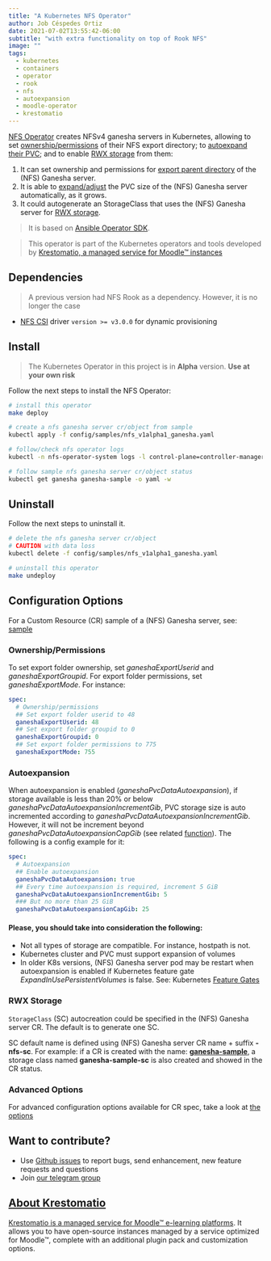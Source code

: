 ```yaml
---
title: "A Kubernetes NFS Operator"
author: Job Céspedes Ortiz
date: 2021-07-02T13:55:42-06:00
subtitle: "with extra functionality on top of Rook NFS"
image: ""
tags:
  - kubernetes
  - containers
  - operator
  - rook
  - nfs
  - autoexpansion
  - moodle-operator
  - krestomatio
---
```

[NFS Operator](https://github.com/krestomatio/nfs-operator) creates NFSv4 ganesha servers in Kubernetes, allowing to set [ownership/permissions](#ownershippermissions) of their NFS export directory; to [autoexpand their PVC](#autoexpansion); and to enable [RWX storage](#rwx-storage) from them:

1. It can set ownership and permissions for [export parent directory](#ownershippermissions) of the (NFS) Ganesha server.
2. It is able to [expand/adjust](#autoexpansion) the PVC size of the (NFS) Ganesha server automatically, as it grows.
3. It could autogenerate an StorageClass that uses the (NFS) Ganesha server for [RWX storage](#rwx-storage).

>It is based on [Ansible Operator SDK](https://sdk.operatorframework.io/docs/building-operators/ansible/tutorial/).

>This operator is part of the Kubernetes operators and tools developed by [Krestomatio, a managed service for Moodle™ instances](https://krestomatio.com)

## Dependencies
> A previous version had NFS Rook as a dependency. However, it is no longer the case
* [NFS CSI](https://github.com/kubernetes-csi/csi-driver-nfs) driver `version >= v3.0.0` for dynamic provisioning

## Install

> The Kubernetes Operator in this project is in **Alpha** version. **Use at your own risk**

Follow the next steps to install the NFS Operator:
```bash
# install this operator
make deploy

# create a nfs ganesha server cr/object from sample
kubectl apply -f config/samples/nfs_v1alpha1_ganesha.yaml

# follow/check nfs operator logs
kubectl -n nfs-operator-system logs -l control-plane=controller-manager -c manager  -f

# follow sample nfs ganesha server cr/object status
kubectl get ganesha ganesha-sample -o yaml -w
```

## Uninstall
Follow the next steps to uninstall it.
```bash
# delete the nfs ganesha server cr/object
# CAUTION with data loss
kubectl delete -f config/samples/nfs_v1alpha1_ganesha.yaml

# uninstall this operator
make undeploy
```

## Configuration Options
For a Custom Resource (CR) sample of a (NFS) Ganesha server, see: [sample](config/samples/nfs_v1alpha1_ganesha.yaml)

### Ownership/Permissions
To set export folder ownership, set _ganeshaExportUserid_ and _ganeshaExportGroupid_. For export folder permissions, set _ganeshaExportMode_. For instance:
```yaml
spec:
  # Ownership/permissions
  ## Set export folder userid to 48
  ganeshaExportUserid: 48
  ## Set export folder groupid to 0
  ganeshaExportGroupid: 0
  ## Set export folder permissions to 775
  ganeshaExportMode: 755
```

### Autoexpansion
When autoexpansion is enabled (_ganeshaPvcDataAutoexpansion_), if storage available is less than 20% or below _ganeshaPvcDataAutoexpansionIncrementGib_, PVC storage size is auto incremented according to _ganeshaPvcDataAutoexpansionIncrementGib_. However, it will not be increment beyond _ganeshaPvcDataAutoexpansionCapGib_ (see related [function](https://github.com/krestomatio/ansible-collection-k8s/blob/c8768df3d9af4ddf7258c31d37cc3f54cc5a4cf6/plugins/module_utils/storage.py#L62)). The following is a config example for it:
```yaml
spec:
  # Autoexpansion
  ## Enable autoexpansion
  ganeshaPvcDataAutoexpansion: true
  ## Every time autoexpansion is required, increment 5 GiB
  ganeshaPvcDataAutoexpansionIncrementGib: 5
  ### But no more than 25 GiB
  ganeshaPvcDataAutoexpansionCapGib: 25
```

#### Please, you should take into consideration the following:
* Not all types of storage are compatible. For instance, hostpath is not.
* Kubernetes cluster and PVC must support expansion of volumes
* In older K8s versions, (NFS) Ganesha server pod may be restart when autoexpansion is enabled if Kubernetes feature gate _ExpandInUsePersistentVolumes_ is false. See: Kubernetes [Feature Gates](https://kubernetes.io/docs/reference/command-line-tools-reference/feature-gates/)

### RWX Storage
`StorageClass` (SC) autocreation could be specified in the (NFS) Ganesha server CR. The default is to generate one SC.

SC default name is defined using (NFS) Ganesha server CR name + suffix **-nfs-sc**. For example: if a CR is created with the name: [**ganesha-sample**](config/samples/nfs_v1alpha1_ganesha.yaml), a storage class named **ganesha-sample-sc** is also created and showed in the CR status.

### Advanced Options
For advanced configuration options available for CR spec, take a look at [the options](https://github.com/krestomatio/ansible-collection-k8s/blob/master/roles/v1alpha1/nfs/ganesha/defaults/main/ganesha.yml)

## Want to contribute?
* Use [Github issues](https://github.com/krestomatio/nfs-operator/issues) to report bugs, send enhancement, new feature requests and questions
* Join [our telegram group](https://t.me/nfs_operator)

## [About Krestomatio](https://krestomatio.com/about)
[Krestomatio is a managed service for Moodle™ e-learning platforms](https://krestomatio.com/). It allows you to have open-source instances managed by a service optimized for Moodle™, complete with an additional plugin pack and customization options.
